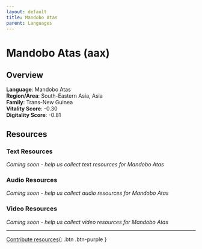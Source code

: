 ```yaml
---
layout: default
title: Mandobo Atas
parent: Languages
---
```


# Mandobo Atas (aax)

## Overview

**Language**: Mandobo Atas  
**Region/Area**: South-Eastern Asia, Asia  
**Family**: Trans-New Guinea  
**Vitality Score**: -0.30  
**Digitality Score**: -0.81  

## Resources

### Text Resources
*Coming soon - help us collect text resources for Mandobo Atas*

### Audio Resources
*Coming soon - help us collect audio resources for Mandobo Atas*

### Video Resources
*Coming soon - help us collect video resources for Mandobo Atas*

---

[Contribute resources](https://fairtrain.github.io/){: .btn .btn-purple }
